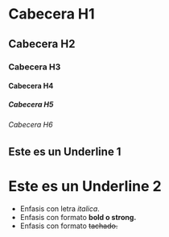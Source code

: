# Cabecera H1

## Cabecera H2

### Cabecera H3

#### Cabecera H4

##### Cabecera H5

###### Cabecera H6

## Este es un Underline 1

# Este es un Underline 2

- Enfasis con letra _italica_.
- Enfasis con formato **bold o strong.**
- Enfasis con formato ~~tachado.~~
